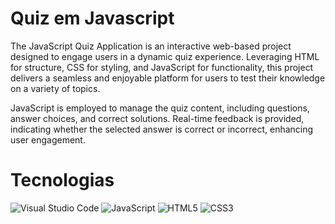# Quiz em Javascript

The JavaScript Quiz Application is an interactive web-based project designed to engage users in a dynamic quiz experience. 
Leveraging HTML for structure, CSS for styling, and JavaScript for functionality, this project delivers a seamless and enjoyable platform for users to test their knowledge on a variety of topics.

JavaScript is employed to manage the quiz content, including questions, answer choices, and correct solutions. 
Real-time feedback is provided, indicating whether the selected answer is correct or incorrect, enhancing user engagement.

# Tecnologias

![Visual Studio Code](https://img.shields.io/badge/Visual%20Studio%20Code-0078d7.svg?style=for-the-badge&logo=visual-studio-code&logoColor=white)
![JavaScript](https://img.shields.io/badge/javascript-%23323330.svg?style=for-the-badge&logo=javascript&logoColor=%23F7DF1E)
![HTML5](https://img.shields.io/badge/html5-%23E34F26.svg?style=for-the-badge&logo=html5&logoColor=white)
![CSS3](https://img.shields.io/badge/css3-%231572B6.svg?style=for-the-badge&logo=css3&logoColor=white)
